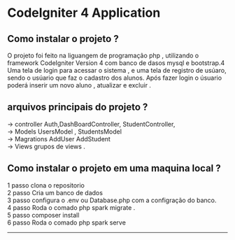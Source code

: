 # CodeIgniter 4 Application 

## Como instalar o projeto ?
O projeto foi feito na liguangem de programação php , utilizando o framework CodeIgniter Version 4 com banco de dasos mysql e bootstrap.4
Uma tela de login para acessar o sistema , e uma tela de registro de usúaro, sendo o usúario que faz o cadastro dos alunos.
Após fazer login o úsuario poderá inserir um novo aluno , atualizar e excluir .

## arquivos principais do projeto  ?
-> controller  Auth,DashBoardController, StudentController,<br>
-> Models  UsersModel , StudentsModel<br>
->  Magrations AddUser AddStudent<br>
-> Views grupos de views .<br>

## Como instalar o projeto em uma maquina local  ?
1 passo  clona o repositorio <br>
2 passo Cria um banco de dados  <br>
3 passo configura o .env ou Database.php com a configração do  banco.<br>
4 passo  Roda o comado php spark migrate .<br>
5 passo composer install <br>
6 passo Roda o comado php spark serve 
__________________________________________________________


